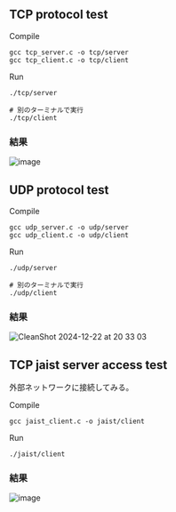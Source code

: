 ## TCP protocol test

Compile
```
gcc tcp_server.c -o tcp/server
gcc tcp_client.c -o tcp/client
```

Run
```
./tcp/server

# 別のターミナルで実行
./tcp/client
```

### 結果

![image](https://github.com/user-attachments/assets/a21ecdcd-4d0a-4ec0-b9b1-e4c50d9e6164)

## UDP protocol test

Compile
```
gcc udp_server.c -o udp/server
gcc udp_client.c -o udp/client
```

Run
```
./udp/server

# 別のターミナルで実行
./udp/client
```

### 結果

![CleanShot 2024-12-22 at 20 33 03](https://github.com/user-attachments/assets/8e242c1f-8d0e-4f2e-b8e0-e6b7167b4095)


## TCP jaist server access test

外部ネットワークに接続してみる。

Compile
```
gcc jaist_client.c -o jaist/client
```

Run
```
./jaist/client
```

### 結果

![image](https://github.com/user-attachments/assets/4f18e868-8956-4897-a824-9a07b634dfde)
